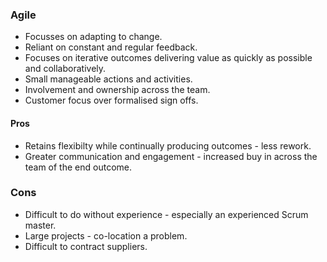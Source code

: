 ### Agile
* Focusses on adapting to change.
* Reliant on constant and regular feedback.
* Focuses on iterative outcomes delivering value as quickly as possible and collaboratively.
* Small manageable actions and activities.
* Involvement and ownership across the team.
* Customer focus over formalised sign offs.
  
#### Pros
* Retains flexibilty while continually producing outcomes - less rework.
* Greater communication and engagement - increased buy in across the team of the end outcome.
### Cons
* Difficult to do without experience - especially an experienced Scrum master.
* Large projects - co-location a problem.
* Difficult to contract suppliers.